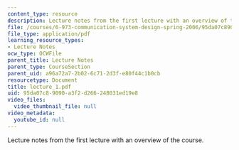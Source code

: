 ```yaml
---
content_type: resource
description: Lecture notes from the first lecture with an overview of the course.
file: /courses/6-973-communication-system-design-spring-2006/95da07c89090a3f2d266248031ed19e8_lecture_1.pdf
file_type: application/pdf
learning_resource_types:
- Lecture Notes
ocw_type: OCWFile
parent_title: Lecture Notes
parent_type: CourseSection
parent_uid: a96a72a7-2b02-6c71-2d3f-e80f44c1b0cb
resourcetype: Document
title: lecture_1.pdf
uid: 95da07c8-9090-a3f2-d266-248031ed19e8
video_files:
  video_thumbnail_file: null
video_metadata:
  youtube_id: null
---
```

Lecture notes from the first lecture with an overview of the course.

